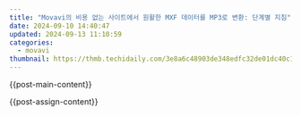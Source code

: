 ```yaml
---
title: "Movavi의 비용 없는 사이트에서 원활한 MXF 데이터를 MP3로 변환: 단계별 지침"
date: 2024-09-10 14:40:47
updated: 2024-09-13 11:10:59
categories:
  - movavi
thumbnail: https://thmb.techidaily.com/3e8a6c48903de348edfc32de01dc40c1bc954d345539201fb129df4e83ad3d30.jpg
---
```


{{post-main-content}}

<ins class="adsbygoogle"
     style="display:block"
     data-ad-format="autorelaxed"
     data-ad-client="ca-pub-7571918770474297"
     data-ad-slot="1223367746"></ins>

{{post-assign-content}}

<ins class="adsbygoogle"
     style="display:block"
     data-ad-client="ca-pub-7571918770474297"
     data-ad-slot="8358498916"
     data-ad-format="auto"
     data-full-width-responsive="true"></ins>
